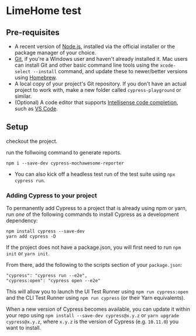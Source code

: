 # LimeHome test


## Pre-requisites

- A recent version of [Node.js](https://nodejs.org/en/), installed via the official installer or the package manager of your choice.
- [Git](https://git-scm.com/), if you're a Windows user and haven't already installed it. Mac users can install Git and other basic command line tools using the `xcode-select --install` command, and update these to newer/better versions using [Homebrew](https://brew.sh/).
- A local copy of your project's Git repository. If you don't have an actual project to work with, make a new folder called `cypress-playground` or similar.
- (Optional) A code editor that supports [Intellisense code completion](https://docs.cypress.io/guides/tooling/IDE-integration.html#Intelligent-Code-Completion), such as [VS Code](https://code.visualstudio.com/).

## Setup
checkout the project.

run the follwoing command to generate reports.
```
npm i --save-dev cypress-mochawesome-reporter
```
- You can also kick off a headless test run of the test suite using `npx cypress run`.


### Adding Cypress to your project

To permanently add Cypress to a project that is already using npm or yarn, run _one_ of the following commands to install Cypress as a development dependency:

```
npm install cypress --save-dev
yarn add cypress -D
```

If the project does not have a package.json, you will first need to run `npm init` or `yarn init`.

From there, add the following to the scripts section of your `package.json`:
```
"cypress": "cypress run --e2e",
"cypress:open": "cypress open --e2e"
```

This will allow you to launch the UI Test Runner using `npm run cypress:open` and the CLI Test Runner using `npm run cypress` (or their Yarn equivalents).

When a new version of Cypress becomes available, you can update it within your repo using `npm install --save-dev cypress@x.y.z` or `yarn upgrade cypress@x.y.z`, where `x.y.z` is the version of Cypress (e.g. `10.11.0`) you want to install.

